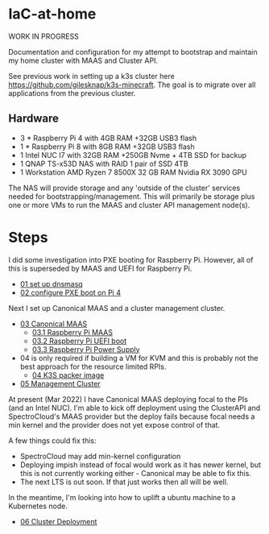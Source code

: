 # IaC-at-home

WORK IN PROGRESS

Documentation and configuration for my attempt to bootstrap and maintain my 
home cluster with MAAS and Cluster API.

See previous work in setting up a k3s cluster here
https://github.com/gilesknap/k3s-minecraft. The goal is to migrate over
all applications from the previous cluster.

## Hardware
- 3 * Raspberry Pi 4 with 4GB RAM +32GB USB3 flash
- 1 * Raspberry Pi 8 with 8GB RAM +32GB USB3 flash
- 1 Intel NUC I7 with 32GB RAM +250GB Nvme + 4TB SSD for backup
- 1 QNAP TS-x53D NAS with RAID 1 pair of SSD 4TB
- 1 Workstation AMD Ryzen 7 8500X 32 GB RAM Nvidia RX 3090 GPU

The NAS will provide storage and any 'outside of the cluster' services needed for 
bootstrapping/management. This will primarily be storage plus one or more VMs to
run the MAAS and cluster API management node(s).

# Steps 

I did some investigation into PXE booting for Raspberry Pi. However, all of 
this is superseded by MAAS and UEFI for Raspberry Pi.

- [01 set up dnsmasq](nas/01-dnsmasq/README.md)
- [02 configure PXE boot on Pi 4](nas/02-pxe/README.md)

Next I set up Canonical MAAS and a cluster management cluster.

- [03 Canonical MAAS](nas/03-maas/README.md)
  - [03.1 Raspberry Pi MAAS](nas/03-maas/RaspiMASS.md)
  - [03.2 Raspberry Pi UEFI boot](nas/03-maas/MakeUefiSd.md)
  - [03.3 Raspberry Pi Power Supply](nas/03-maas/PowerSupply.md)
- 04 is only required if building a VM for KVM and this is probably not the
  best approach for the resource limited RPIs.
  - [04 K3S packer image](nas/04-deployk3sPacker/README.md)
- [05 Management Cluster](nas/05-k3sManagement/README.md)

At present (Mar 2022) I have Canonical MAAS deploying focal to the PIs 
(and an Intel NUC).
I'm able to kick off deployment using the ClusterAPI and SpectroCloud's 
MAAS provider but the deploy fails because focal needs a min
kernel and the provider does not yet expose control of that.

A few things could fix this:
- SpectroCloud may add min-kernel configuration
- Deploying impish instead of focal would work as it has newer kernel, but 
  this is not currently working either - Canonical may be able to fix this.
- The next LTS is out soon. If that just works then all will be well.

In the meantime, I'm looking into how to uplift a ubuntu machine to a
Kubernetes node.
- [06 Cluster Deployment](cluster/README.md)



